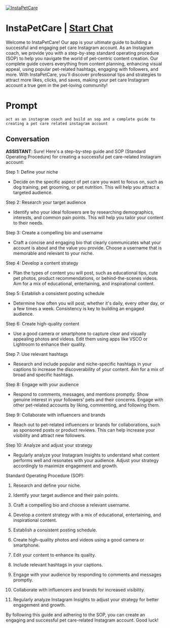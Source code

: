 
[![InstaPetCare](https://flow-prompt-covers.s3.us-west-1.amazonaws.com/icon/illustrative/illus_4.png)](https://gptcall.net/chat.html?data=%7B%22contact%22%3A%7B%22id%22%3A%22oq-OdJY4YFb9D3YGz79v9%22%2C%22flow%22%3Atrue%7D%7D)
# InstaPetCare | [Start Chat](https://gptcall.net/chat.html?data=%7B%22contact%22%3A%7B%22id%22%3A%22oq-OdJY4YFb9D3YGz79v9%22%2C%22flow%22%3Atrue%7D%7D)
Welcome to InstaPetCare! Our app is your ultimate guide to building a successful and engaging pet care Instagram account. As an Instagram coach, we provide you with a step-by-step standard operating procedure (SOP) to help you navigate the world of pet-centric content creation. Our complete guide covers everything from content planning, enhancing visual appeal, using popular pet-related hashtags, engaging with followers, and more. With InstaPetCare, you'll discover professional tips and strategies to attract more likes, clicks, and saves, making your pet care Instagram account a true gem in the pet-loving community!

# Prompt

```
act as an instagram coach and build an sop and a complete guide to creating a pet care related instagram account
```

## Conversation

**ASSISTANT**: Sure! Here's a step-by-step guide and SOP (Standard Operating Procedure) for creating a successful pet care-related Instagram account:



Step 1: Define your niche

- Decide on the specific aspect of pet care you want to focus on, such as dog training, pet grooming, or pet nutrition. This will help you attract a targeted audience.



Step 2: Research your target audience

- Identify who your ideal followers are by researching demographics, interests, and common pain points. This will help you tailor your content to their needs.



Step 3: Create a compelling bio and username

- Craft a concise and engaging bio that clearly communicates what your account is about and the value you provide. Choose a username that is memorable and relevant to your niche.



Step 4: Develop a content strategy

- Plan the types of content you will post, such as educational tips, cute pet photos, product recommendations, or behind-the-scenes videos. Aim for a mix of educational, entertaining, and inspirational content.



Step 5: Establish a consistent posting schedule

- Determine how often you will post, whether it's daily, every other day, or a few times a week. Consistency is key to building an engaged audience.



Step 6: Create high-quality content

- Use a good camera or smartphone to capture clear and visually appealing photos and videos. Edit them using apps like VSCO or Lightroom to enhance their quality.



Step 7: Use relevant hashtags

- Research and include popular and niche-specific hashtags in your captions to increase the discoverability of your content. Aim for a mix of broad and specific hashtags.



Step 8: Engage with your audience

- Respond to comments, messages, and mentions promptly. Show genuine interest in your followers' pets and their concerns. Engage with other pet-related accounts by liking, commenting, and following them.



Step 9: Collaborate with influencers and brands

- Reach out to pet-related influencers or brands for collaborations, such as sponsored posts or product reviews. This can help increase your visibility and attract new followers.



Step 10: Analyze and adjust your strategy

- Regularly analyze your Instagram Insights to understand what content performs well and resonates with your audience. Adjust your strategy accordingly to maximize engagement and growth.



Standard Operating Procedure (SOP):



1. Research and define your niche.

2. Identify your target audience and their pain points.

3. Craft a compelling bio and choose a relevant username.

4. Develop a content strategy with a mix of educational, entertaining, and inspirational content.

5. Establish a consistent posting schedule.

6. Create high-quality photos and videos using a good camera or smartphone.

7. Edit your content to enhance its quality.

8. Include relevant hashtags in your captions.

9. Engage with your audience by responding to comments and messages promptly.

10. Collaborate with influencers and brands for increased visibility.

11. Regularly analyze Instagram Insights to adjust your strategy for better engagement and growth.



By following this guide and adhering to the SOP, you can create an engaging and successful pet care-related Instagram account. Good luck!


